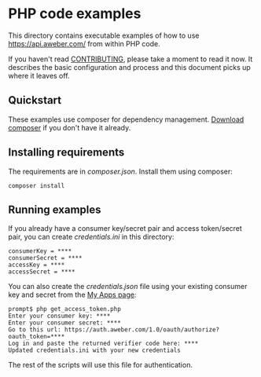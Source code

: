 # PHP code examples
This directory contains executable examples of how to use https://api.aweber.com/ from within PHP code.

If you haven't read [CONTRIBUTING], please take a moment to read it now.  It describes the basic configuration and process and this document picks up where it leaves off.

## Quickstart
These examples use composer for dependency management.  [Download composer](https://getcomposer.org/download/) if
you don't have it already.

## Installing requirements
The requirements are in *composer.json*. Install them using composer:

    composer install
    
## Running examples
If you already have a consumer key/secret pair and access token/secret pair, you can create *credentials.ini* in
this directory:

    consumerKey = ****
    consumerSecret = ****
    accessKey = ****
    accessSecret = ****

You can also create the *credentials.json* file using your existing consumer key and secret from the
[My Apps page](https://labs.aweber.com/apps):

    prompt$ php get_access_token.php
    Enter your consumer key: ****
    Enter your consumer secret: ****
    Go to this url: https://auth.aweber.com/1.0/oauth/authorize?oauth_token=****
    Log in and paste the returned verifier code here: ****
    Updated credentials.ini with your new credentials
    
The rest of the scripts will use this file for authentication. 

[CONTRIBUTING]: https://github.com/aweber/public-api-examples/blob/master/CONTRIBUTING.md